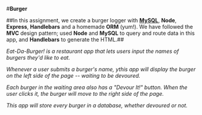 #**Burger**

##In this assignment, we create a burger logger with **[MySQL](https://www.mysql.com/)**, **Node**, **Express**, **Handlebars** and a homemade **ORM** (yum!). We have followed the **MVC** design pattern; used **Node** and **MySQL** to query and route data in this app, and **Handlebars** to generate the HTML.##

*Eat-Da-Burger! is a restaurant app that lets users input the names of burgers they'd like to eat.*

*Whenever a user submits a burger's name, ythis app will display the burger on the left side of the page -- waiting to be devoured.*

*Each burger in the waiting area also has a "Devour It!" button. When the user clicks it, the burger will move to the right side of the page.*

*This app will store every burger in a database, whether devoured or not.*